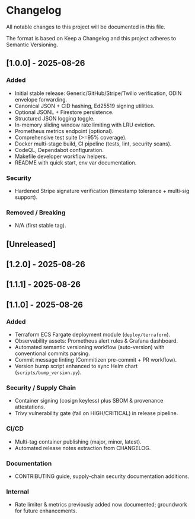 # Changelog

All notable changes to this project will be documented in this file.

The format is based on Keep a Changelog and this project adheres to Semantic Versioning.

## [1.0.0] - 2025-08-26
### Added
- Initial stable release: Generic/GitHub/Stripe/Twilio verification, ODIN envelope forwarding.
- Canonical JSON + CID hashing, Ed25519 signing utilities.
- Optional JSONL + Firestore persistence.
- Structured JSON logging toggle.
- In-memory sliding window rate limiting with LRU eviction.
- Prometheus metrics endpoint (optional).
- Comprehensive test suite (>=95% coverage).
- Docker multi-stage build, CI pipeline (tests, lint, security scans).
- CodeQL, Dependabot configuration.
- Makefile developer workflow helpers.
- README with quick start, env var documentation.

### Security
- Hardened Stripe signature verification (timestamp tolerance + multi-sig support).

### Removed / Breaking
- N/A (first stable tag).

## [Unreleased]

## [1.2.0] - 2025-08-26

## [1.1.1] - 2025-08-26

## [1.1.0] - 2025-08-26
### Added
- Terraform ECS Fargate deployment module (`deploy/terraform`).
- Observability assets: Prometheus alert rules & Grafana dashboard.
- Automated semantic versioning workflow (auto-version) with conventional commits parsing.
- Commit message linting (Commitizen pre-commit + PR workflow).
- Version bump script enhanced to sync Helm chart (`scripts/bump_version.py`).

### Security / Supply Chain
- Container signing (cosign keyless) plus SBOM & provenance attestations.
- Trivy vulnerability gate (fail on HIGH/CRITICAL) in release pipeline.

### CI/CD
- Multi-tag container publishing (major, minor, latest).
- Automated release notes extraction from CHANGELOG.

### Documentation
- CONTRIBUTING guide, supply-chain security documentation additions.

### Internal
- Rate limiter & metrics previously added now documented; groundwork for future enhancements.


